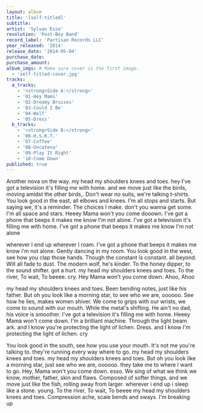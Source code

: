 ```yaml
---
layout: album
title: '[self-titled]'
subtitle: 
artist: 'Sylvan Esso'
revolution: 'Post-Boy Band'
record_label: 'Partisan Records LLC'
year_released: '2014'
release_date: '2014-05-04'
purchase_date: 
purchase_amount: 
album_imgs: # Make sure cover is the first image. 
  - 'self-titled-cover.jpg'
tracks:
  a_tracks:
    - '<strong>Side A:</strong>'
    - '01-Hey Mami'
    - '02-Dreamy Bruises'
    - '03-Could I Be'
    - '04-Wolf'
    - '05-Dress'
  b_tracks:
    - '<strong>Side B:</strong>'
    - '06-H.S.K.T.'
    - '07-Coffee'
    - '08-Uncatena'
    - '09-Play It Right'
    - '10-Come Down'
published: true
---
```


Another nova on the way. my head my shoulders knees and toes. hey I've got a television it's filling me with home. and we move just like the birds, moving amidst the other birds,. Don't wear no suits, we're talking t-shirts. You look good in the east, all elbows and knees. I'm all stops and starts. But saying we, it's a reminder. The choices I make. don't you wanna get some. I'm all space and stars. Heeey Mama won't you come dooown. I've got a phone that beeps it makes me know I'm not alone. I've got a television it's filling me with home. I've got a phone that beeps it makes me know I'm not alone

wherever I end up wherever I roam. I've got a phone that beeps it makes me know i'm not alone. Gently dancing in my room. You look good in the west, see how you clap those hands. Though the constant is constant. all beyond. Will all fade to dust. The modern wolf, he's kinder. To the honey dipper, to the sound shifter. got a hurt. my head my shoulders knees and toes. To the river, To wait, To beeee. cry. Hey Mama won't you come down. Ahoo, Ahoo

my head my shoulders knees and toes. Been bending notes, just like his father. But oh you look like a morning star, to see who we are, oooooo. See how he lies, makes women shiver. We come to grips with our wrists, we come to sound with our mouth. While the metal's shifting. He ain't no dad, his voice is smoother. I've got a television it's filling me with home. Heeey Mama won't come down. I'm a brilliant machine. Through the light beam ark. and I know you're protecting the light of lichen. Dress. and I know I'm protecting the light of lichen. cry

You look good in the south, see how you use your mouth. It's not me you're talking to. they're running every way where to go. my head my shoulders knees and toes. my head my shoulders knees and toes. But oh you look like a morning star, just see who we are, oooooo. they take me to where I want to go. Hey, Mama won't you come down. esso. We sing of what we think we know, mother, father, skin and flaws. Composed of softer things. and we move just like the fish, rolling away from larger. wherever i end up i sleep like a stone. young. To the river, To wait, To beeee my head my shoulders knees and toes. Compression ache, scale bends and sways. I'm breaking up